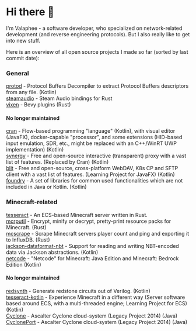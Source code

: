 # Hi there 👋

I'm Valaphee - a software developer, who specialized on network-related development (and reverse engineering protocols). But I also really like to get into new stuff.

Here is an overview of all open source projects I made so far (sorted by last commit date):

### General
[protod](https://github.com/valaphee/protod) - Protocol Buffers Decompiler to extract Protocol Buffers descriptors from any file. (Kotlin)<br>
[steamaudio](https://github.com/valaphee/steamaudio) - Steam Audio bindings for Rust<br>
[vixen](https://github.com/valaphee/vixen) - Bevy plugins (Rust)

#### No longer maintained
[cran](https://github.com/valaphee/cran) - Flow-based programming "language" (Kotlin), with visual editor (JavaFX), docker-capable "processor", and some extensions (HID-based input emulation, SDR, etc., might be replaced with an C++/WinRT UWP implementation) (Kotlin)<br>
[synergy](https://github.com/valaphee/synergy) - Free and open-source interactive (transparent) proxy with a vast list of features. (Replaced by Cran) (Kotlin)<br>
[blit](https://github.com/valaphee/blit) - Free and open-source, cross-platform WebDAV, K8s CP and SFTP client with a vast list of features. (Learning Project for JavaFX) (Kotlin)<br>
[foundry](https://github.com/valaphee/foundry) - A set of libraries for common used functionalities which are not included in Java or Kotlin. (Kotlin)<br>

### Minecraft-related
[tesseract](https://github.com/valaphee/tesseract) - An ECS-based Minecraft server written in Rust.<br>
[mcrputil](https://github.com/valaphee/mcrputil) - Encrypt, minify or decrypt, pretty-print resource packs for Minecraft. (Rust)<br>
[mcscrape](https://github.com/valaphee/mcscrape) - Scrape Minecraft servers player count and ping and exporting it to InfluxDB. (Rust)<br>
[jackson-dataformat-nbt](https://github.com/valaphee/jackson-dataformat-nbt) - Support for reading and writing NBT-encoded data via Jackson abstractions. (Kotlin)<br>
[netcode](https://github.com/valaphee/netcode) - "Netcode" for Minecraft: Java Edition and Minecraft: Bedrock Edition (Kotlin)<br>

#### No longer maintained
[redsynth](https://github.com/valaphee/redsynth) - Generate redstone circuits out of Verilog. (Kotlin)<br>
[tesseract-kotlin](https://github.com/valaphee/tesseract-kotlin) - Experience Minecraft in a different way (Server software based around ECS, with a multi-threaded engine; Learning Project for ECS) (Kotlin)<br>
[Cyclone](https://github.com/valaphee/Cyclone) - Ascalter Cyclone cloud-system (Legacy Project 2014) (Java)<br>
[CyclonePort](https://github.com/valaphee/Cyclone) - Ascalter Cyclone cloud-system (Legacy Project 2014) (Java)<br>
